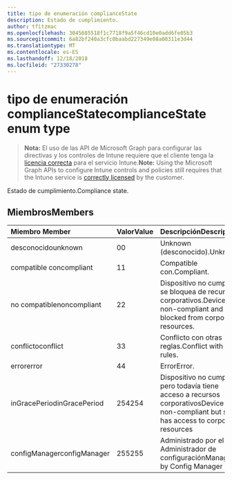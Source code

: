 ```yaml
---
title: tipo de enumeración complianceState
description: Estado de cumplimiento.
author: tfitzmac
ms.openlocfilehash: 3045685518f1c7718f9a5f46cd10e0add6fe05b3
ms.sourcegitcommit: 6a82bf240a3cfc0baabd227349e08a08311e3d44
ms.translationtype: MT
ms.contentlocale: es-ES
ms.lasthandoff: 12/18/2018
ms.locfileid: "27330278"
---
```

# <a name="compliancestate-enum-type"></a><span data-ttu-id="f151f-103">tipo de enumeración complianceState</span><span class="sxs-lookup"><span data-stu-id="f151f-103">complianceState enum type</span></span>

> <span data-ttu-id="f151f-104">**Nota:** El uso de las API de Microsoft Graph para configurar las directivas y los controles de Intune requiere que el cliente tenga la [licencia correcta](https://go.microsoft.com/fwlink/?linkid=839381) para el servicio Intune.</span><span class="sxs-lookup"><span data-stu-id="f151f-104">**Note:** Using the Microsoft Graph APIs to configure Intune controls and policies still requires that the Intune service is [correctly licensed](https://go.microsoft.com/fwlink/?linkid=839381) by the customer.</span></span>

<span data-ttu-id="f151f-105">Estado de cumplimiento.</span><span class="sxs-lookup"><span data-stu-id="f151f-105">Compliance state.</span></span>
## <a name="members"></a><span data-ttu-id="f151f-106">Miembros</span><span class="sxs-lookup"><span data-stu-id="f151f-106">Members</span></span>
|<span data-ttu-id="f151f-107">Miembro	</span><span class="sxs-lookup"><span data-stu-id="f151f-107">Member</span></span>|<span data-ttu-id="f151f-108">Valor</span><span class="sxs-lookup"><span data-stu-id="f151f-108">Value</span></span>|<span data-ttu-id="f151f-109">Descripción</span><span class="sxs-lookup"><span data-stu-id="f151f-109">Description</span></span>|
|:---|:---|:---|
|<span data-ttu-id="f151f-110">desconocido</span><span class="sxs-lookup"><span data-stu-id="f151f-110">unknown</span></span>|<span data-ttu-id="f151f-111">0</span><span class="sxs-lookup"><span data-stu-id="f151f-111">0</span></span>|<span data-ttu-id="f151f-112">Unknown (desconocido).</span><span class="sxs-lookup"><span data-stu-id="f151f-112">Unknown.</span></span>|
|<span data-ttu-id="f151f-113">compatible con</span><span class="sxs-lookup"><span data-stu-id="f151f-113">compliant</span></span>|<span data-ttu-id="f151f-114">1</span><span class="sxs-lookup"><span data-stu-id="f151f-114">1</span></span>|<span data-ttu-id="f151f-115">Compatible con.</span><span class="sxs-lookup"><span data-stu-id="f151f-115">Compliant.</span></span>|
|<span data-ttu-id="f151f-116">no compatible</span><span class="sxs-lookup"><span data-stu-id="f151f-116">noncompliant</span></span>|<span data-ttu-id="f151f-117">2</span><span class="sxs-lookup"><span data-stu-id="f151f-117">2</span></span>|<span data-ttu-id="f151f-118">Dispositivo no cumple y se bloquea de recursos corporativos.</span><span class="sxs-lookup"><span data-stu-id="f151f-118">Device is non-compliant and is blocked from corporate resources.</span></span>|
|<span data-ttu-id="f151f-119">conflicto</span><span class="sxs-lookup"><span data-stu-id="f151f-119">conflict</span></span>|<span data-ttu-id="f151f-120">3</span><span class="sxs-lookup"><span data-stu-id="f151f-120">3</span></span>|<span data-ttu-id="f151f-121">Conflicto con otras reglas.</span><span class="sxs-lookup"><span data-stu-id="f151f-121">Conflict with other rules.</span></span>|
|<span data-ttu-id="f151f-122">error</span><span class="sxs-lookup"><span data-stu-id="f151f-122">error</span></span>|<span data-ttu-id="f151f-123">4</span><span class="sxs-lookup"><span data-stu-id="f151f-123">4</span></span>|<span data-ttu-id="f151f-124">Error</span><span class="sxs-lookup"><span data-stu-id="f151f-124">Error.</span></span>|
|<span data-ttu-id="f151f-125">inGracePeriod</span><span class="sxs-lookup"><span data-stu-id="f151f-125">inGracePeriod</span></span>|<span data-ttu-id="f151f-126">254</span><span class="sxs-lookup"><span data-stu-id="f151f-126">254</span></span>|<span data-ttu-id="f151f-127">Dispositivo no cumple pero todavía tiene acceso a recursos corporativos</span><span class="sxs-lookup"><span data-stu-id="f151f-127">Device is non-compliant but still has access to corporate resources</span></span>|
|<span data-ttu-id="f151f-128">configManager</span><span class="sxs-lookup"><span data-stu-id="f151f-128">configManager</span></span>|<span data-ttu-id="f151f-129">255</span><span class="sxs-lookup"><span data-stu-id="f151f-129">255</span></span>|<span data-ttu-id="f151f-130">Administrado por el Administrador de configuración</span><span class="sxs-lookup"><span data-stu-id="f151f-130">Managed by Config Manager</span></span>|



